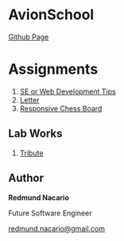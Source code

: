 
# AvionSchool
[Github Page](https://redmundnacario.github.io/main-course/)

# Assignments
1. [SE or Web Development Tips](https://redmundnacario.github.io/main-course/html_and_css/Assignment-1-SE-tips/) 
2. [Letter](https://redmundnacario.github.io/main-course/html_and_css/Assignment-2-html-elements/) 
3. [Responsive Chess Board](https://redmundnacario.github.io/main-course/html_and_css/Assignment-3-Chessboard) 

## Lab Works
1. [Tribute](https://redmundnacario.github.io/main-course/lab_works/lab-1-tribute/) 

## Author

**Redmund Nacario**

Future Software Engineer

redmund.nacario@gmail.com

